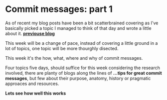 # Commit messages: part 1
As of recent my blog posts have been a bit scatterbrained covering as I've basically picked a topic I managed to think of that day and wrote a little about it. **[previouse blog](https://marcmcintosh.github.io/holidayCheck-Blog/)**

This week will be a change of pace, instead of covering a little ground in a lot of topics, one topic will be more thourghly disected.

This week it's the how, what, where and why of commit messages. 

Four topics five days, should suffice for this week considering the research involved, there are planty of blogs along the lines of __...tips for great commit messages__, but few about their purpose, anatomy, history or pragmatic approaces and resources. 

**Lets see how well this works**
